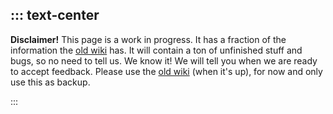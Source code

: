 ::: text-center
----------

**Disclaimer!** This page is a work in progress. It has a fraction of the information the [old wiki](https://pokeclicker.miraheze.org/wiki/Main_Page) has.
It will contain a ton of unfinished stuff and bugs, so no need to tell us. We know it! We will tell you when we are ready to accept feedback.
Please use the [old wiki](https://pokeclicker.miraheze.org/wiki/Main_Page) (when it's up), for now and only use this as backup.

:::
